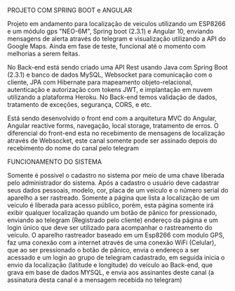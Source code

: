 PROJETO COM SPRING BOOT e ANGULAR

Projeto em andamento para localização de veiculos utilizando um ESP8266 e um módulo gps "NEO-6M", Spring boot (2.3.1) e Angular 10, enviando mensagens de alerta através do telegram e visualização utilizando a API do Google Maps. Ainda em fase de teste, funcional até o momento com melhorias a serem feitas. 

No Back-end está sendo criado uma API Rest usando Java com Spring Boot (2.3.1) e banco de dados MySQL, Websocket para comunicação com o cliente, JPA com Hibernate para mapeamento objeto-relacional, autenticação e autorização com tokens JWT, e implantação em nuvem utilizando a plataforma Heroku. No Back-end temos validação de dados, tratamento de exceções, segurança, CORS, e etc.

Está sendo desenvolvido o front end com a arquitetura MVC do Angular, Angular reactive forms, navegação, local storage, tratamento de erros. O diferencial do front-end esta no recebimento de mensagens de localização através de Websocket, este canal somente pode ser assinado depois do recebimento do nome do canal pelo telegram

FUNCIONAMENTO DO SISTEMA

Somente é possivel o cadastro no sistema por meio de uma chave liberada pelo administrador do sistema. Após a cadastro o usuário deve cadastrar seus dados pessoais, modelo, cor, placa de um veiculo e o número serial do aparelho a ser rastreado. Somente a página que lista a localização de um veiculo é liberada para acesso público, porém, esta página somente irá exibir qualquer localização quando um botão de pânico for pressionado, enviando ao telegram (Registrado pelo cliente) endereço da página e um login único que deve ser utilizado para acompanhar o rastreamento do veículo. O aparelho rastreador baseado em um Esp8266 com modulo GPS, faz uma conexão com a internet através de uma conexão WiFi (Celular), que ao ser pressionado o botão de pânico, envia o endereço a ser acessado e um login ao grupo de telegram cadastrado, em seguida inicia o envio da localização (latitude e longitude) do veículo ao Back-end, que grava em base de dados MYSQL, e envia aos assinantes deste canal (a assinatura desta canal é a mensagem recebida no telegram) 




